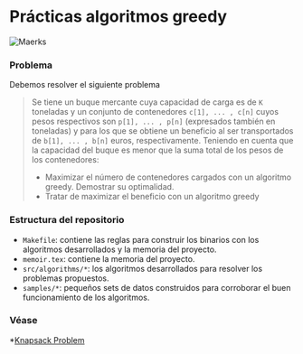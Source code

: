 Prácticas algoritmos greedy
============================
![Maerks](http://www2.emersonprocess.com/SiteCollectionImages/News%20Images/maersk.jpg "Maersk")
### Problema
Debemos resolver el siguiente problema
> Se tiene un buque mercante cuya capacidad de carga es de ````K```` toneladas y un conjunto de contenedores ````c[1], ... , c[n]```` cuyos pesos respectivos son ````p[1], ... , p[n]```` (expresados también en toneladas) y para los que se obtiene un beneficio al ser transportados de ````b[1], ... , b[n]```` euros, respectivamente.
>Teniendo en cuenta que la capacidad del buque es menor que la suma total de los pesos de los contenedores:
> * Maximizar el número de contenedores cargados con un algoritmo greedy. Demostrar su optimalidad.
> * Tratar de maximizar el beneficio con un algoritmo greedy

### Estructura del repositorio
* ````Makefile````: contiene las reglas para construir los binarios con los algoritmos desarrollados y la memoria del proyecto.
* ````memoir.tex````: contiene la memoria del proyecto.
* ````src/algorithms/*````: los algoritmos desarrollados para resolver los problemas propuestos.
* ````samples/*````: pequeños sets de datos construidos para corroborar el buen funcionamiento de los algoritmos.

### Véase
*[Knapsack Problem](http://en.wikipedia.org/wiki/Knapsack_problem)